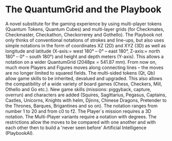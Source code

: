 # The QuantumGrid and the Playbook
A novel substitute for the gaming experience by using multi-player tokens (Quantum Tokens, Quantum Cubes) and multi-layer grids (for Checkmates, Checkmaster,  Checkathon, Checkorrerey and Gothello). The Playbook not only thinks of conventional notations of strokes and line-ups, but also uses simple notations in the form of coordinates XZ (2D) and XYZ (3D) as well as longitude and latitude (X-axis:= west 180° – 0° – east 180°, Z-axis:= north 180° – 0° – south 180°) and height and depth meters (Y-axis). This allows a notation on a wider QuantumGrid (2048px = 541.87 mm). From now on, much more Players and Figures moves along connecting lines – the moves are no longer limited to squared fields. The multi-sided tokens (Qt, Qb) allow game skills to be inherited, devalued and upgraded. This also allows the compatibility of a wide variety of board games (Chess, Checkers, Mill, Othello and Go etc.). New game skills (missions: piggyback, capture, overrun) and characters are added (Squires, Sagittarius, Pegasus, Captains, Castles, Unicorns, Knights with helm, Djinns, Chinese Dragons, Pretender to the Thrones, Barques, Brigantines and so on). The notation ranges from number 1 to 20 and from c0 to f2. The Player´s mission requires a 3D notation. The Multi-Player variants require a notation with degrees. The restrictions allow the moves to be compared with one another and with each other then to build a 'never seen before' Artificial Intelligence (PlaybookAI).
